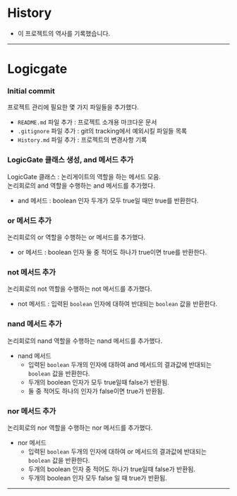 
# History

- 이 프로젝트의 역사를 기록했습니다.

---

# Logicgate

### Initial commit

프로젝트 관리에 필요한 몇 가지 파일들을 추가했다.

- `README.md` 파일 추가 : 프로젝트 소개용 마크다운 문서
- `.gitignore` 파일 추가 : git의 tracking에서 예외시킬 파일들 목록
- `History.md` 파일 추가 : 프로젝트의 변경사항 기록

### LogicGate 클래스 생성, and 메서드 추가

LogicGate 클래스 : 논리게이트의 역할을 하는 메서드 모음.  
논리회로의 and 역할을 수행하는 and 메서드를 추가했다.

- and 메서드 : boolean 인자 두개가 모두 true일 때만 true를 반환한다.

### or 메서드 추가  

논리회로의 or 역할을 수행하는 or 메서드를 추가했다.  

- or 메서드 : boolean 인자 둘 중 적어도 하나가 true이면 true를 반환한다.

### not 메서드 추가

논리회로의 not 역할을 수행하는 not 메서드를 추가했다.

- not 메서드 : 입력된 `boolean` 인자에 대하여 반대되는 `boolean` 값을 반환한다.

### nand 메서드 추가

논리회로의 nand 역할을 수행하는 nand 메서드를 추가했다.  

- nand 메서드
    - 입력된 `boolean` 두개의 인자에 대하여 and 메서드의 결과값에 반대되는 `boolean` 값을 반환한다.
    - 두개의 boolean 인자가 모두 true일때 false가 반환됨.
    - 둘 중 적어도 하나의 인자가 false이면 true가 반환됨.

### nor 메서드 추가  

논리회로의 nor 역할을 수행하는 nor 메서드를 추가했다.  

- nor 메서드
  - 입력된 `boolean` 두개의 인자에 대하여 or 메서드의 결과값에 반대되는 `boolean` 값을 반환한다.
  - 두개의 boolean 인자 중 적어도 하나가 true일때 false가 반환됨.
  - 두개의 boolean 인자 모두 false 일 때 true가 반환됨.

---